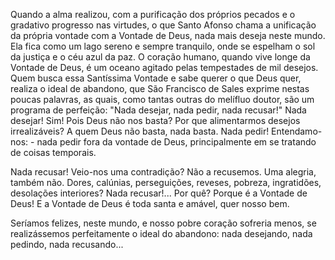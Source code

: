 Quando a alma realizou, com a purificação dos próprios pecados e o gradativo progresso nas virtudes, o que Santo Afonso chama a unificação da própria vontade com a Vontade de Deus, nada mais deseja neste mundo. Ela fica como um lago sereno e sempre tranquilo, onde se espelham o sol da justiça e o céu azul da paz. O coração humano, quando vive longe da Vontade de Deus, é um oceano agitado pelas tempestades de mil desejos. Quem busca essa Santíssima Vontade e sabe querer o que Deus quer, realiza o ideal de abandono, que São Francisco de Sales exprime nestas poucas palavras, as quais, como tantas outras do melífluo doutor, são um programa de perfeição: "Nada desejar, nada pedir, nada recusar!" Nada desejar! Sim! Pois Deus não nos basta? Por que alimentarmos desejos irrealizáveis? A quem Deus não basta, nada basta. Nada pedir! Entendamo-nos: - nada pedir fora da vontade de Deus, principalmente em se tratando de coisas temporais.

Nada recusar! Veio-nos uma contradição? Não a recusemos. Uma alegria, também não. Dores, calúnias, perseguições, reveses, pobreza, ingratidões, desolações interiores? Nada recusar!\... Por quê? Porque é a Vontade de Deus! E a Vontade de Deus é toda santa e amável, quer nosso bem.

Seríamos felizes, neste mundo, e nosso pobre coração sofreria menos, se realizássemos perfeitamente o ideal do abandono: nada desejando, nada pedindo, nada recusando\...